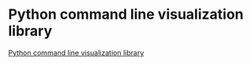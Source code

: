 # Python command line visualization library
[Python command line visualization library](https://aiwithcloud.com/2022/09/16/python_command_line_visualization_library/)